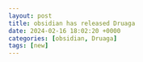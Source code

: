 ```yaml
---
layout: post
title: obsidian has released Druaga
date: 2024-02-16 18:02:20 +0000
categories: [obsidian, Druaga]
tags: [new]
---
```


